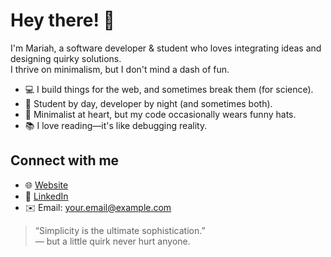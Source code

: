 # Hey there! 👋

I'm Mariah, a software developer & student who loves integrating ideas and designing quirky solutions.  
I thrive on minimalism, but I don't mind a dash of fun.

- 💻 I build things for the web, and sometimes break them (for science).
- 🧠 Student by day, developer by night (and sometimes both).
- 🎨 Minimalist at heart, but my code occasionally wears funny hats.
- 📚 I love reading—it's like debugging reality.

## Connect with me

- 🌐 [Website](https://yourwebsite.com)
- 💼 [LinkedIn](https://linkedin.com/in/yourprofile)
- ✉️ Email: your.email@example.com

> “Simplicity is the ultimate sophistication.”  
> — but a little quirk never hurt anyone.
